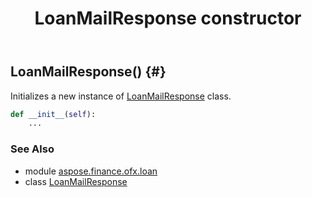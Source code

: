 ﻿---
title: LoanMailResponse constructor
second_title: Aspose.Finance for Python via .NET API References
description: 
type: docs
weight: 10
url: /python-net/aspose.finance.ofx.loan/loanmailresponse/__init__/
is_root: false
---

## LoanMailResponse() {#}

Initializes a new instance of [LoanMailResponse](/finance/python-net/aspose.finance.ofx.loan/loanmailresponse) class.



```python
def __init__(self):
    ...
```





### See Also
* module [aspose.finance.ofx.loan](../../)
* class [LoanMailResponse](/finance/python-net/aspose.finance.ofx.loan/loanmailresponse)
